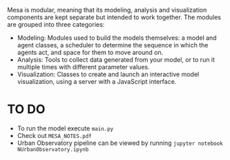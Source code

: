 Mesa is modular, meaning that its modeling, analysis and visualization components are kept separate but intended to work together. The modules are grouped into three categories:


- Modeling: Modules used to build the models themselves: a model and agent classes, a scheduler to determine the sequence in which the agents act, and space for them to move around on.  
- Analysis: Tools to collect data generated from your model, or to run it multiple times with different parameter values.  
- Visualization: Classes to create and launch an interactive model visualization, using a server with a JavaScript interface.  

# TO DO
- To run the model execute `main.py`  
- Check out `MESA_NOTES.pdf`  
- Urban Observatory pipeline can be viewed by running `jupyter notebook NUrbanObservatory.ipynb`  
